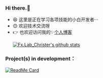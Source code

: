 ###    Hi there.👋</br>
- 😆 这里是正在学习各项技能的小白开发者···</br>
- 😊 欢迎技术交流呀</br>
- 👉 也欢迎访问我的✨[个人博客](https://fxlabtinystar.cn/)</br></br>
[![Fx.Lab_Christer's github stats](https://github-readme-stats.vercel.app/api?username=FreeXMelody&show_icons=true&theme=vue)](https://github.com/FreeXMelody/github-readme-stats)

### Project(s) in development：
[![ReadMe Card](https://github-readme-stats.vercel.app/api/pin/?username=FreeXMelody&repo=RapidController&theme=vue)](https://github.com/FreeXMelody/RapidController)
